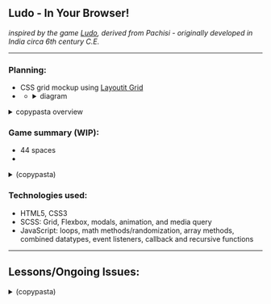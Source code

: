 ## Ludo - In Your Browser!

*inspired by the game [Ludo](https://en.wikipedia.org/wiki/Ludo_(board_game)), derived from Pachisi - originally developed in India circa 6th century C.E.*

___
### Planning:
- CSS grid mockup using [Layoutit Grid](https://grid.layoutit.com/)
- - <details>
    <summary> diagram </summary>
    ![Grid diagram](/markdown/img/ludo-grid.png?raw=true)
    </details>

<details>
  <summary>copypasta overview</summary>
  
Pandemic is a cooperative strategy game where multiple players work to cure four dangerous diseases before they take over the world. In this adaptation, two players are up against four deadly diseases. With each turn, they draw a new card which offers potential for treating or curing disease, but they also confront a new disease infection site.
</details>


### Game summary (WIP):
 - 44 spaces
 - 

<details>
  <summary>(copypasta)</summary>
 48 worldwide cities are displayed on a central console. Four diseases are endemic in the game universe, each represented by a different color (yellow, blue, black, and red). The goal of the game is to cure all four diseases before one of them takes over the world. Players work together to accomplish this goal: humanity's fate is in the balance!
Players are dealt a random starting hand of four cards each. Each card represents a city. Toggling headers and button texts cue gameplay. On each turn, the player clicks the "Draw Cards" button to draw a new random card to add to their hand. Next, they click the "Infect" button to infect a new city. If either player has the card for the infected city in their hand, they turn this card in to treat the disease (indicated by doctor symbol). Otherwise, the infected city remains infected (indicated by a biohazard symbol). Randomly inserted throughout the player deck are Epidemic cards, which create a bonus triple infection instead of supplying a new city card. The game ends when one of the following conditions is met:
**Win Condition:** each disease (yellow, blue, black, and red) is cured. This is accomplished by players collecting sets of five city cards in the respective colors
**Lose Conditions:** the 12 countries afflicted by any single disease are all wiped out, leaving this disease to take over the world, OR the players run out of player cards.
</details>

### Technologies used:
- HTML5, CSS3
- SCSS: Grid, Flexbox, modals, animation, and media query
- JavaScript: loops, math methods/randomization, array methods, combined datatypes, event listeners, callback and recursive functions
___


## Lessons/Ongoing Issues:

<details>
  <summary>(copypasta)</summary>
  
### Creating a responsive, interactive map in the browser
  - At first, I tried using media queries to adjust event handler locations for each city over a static map background. This was nearly impossible with 48 different locations!
  - Next, I created a static diagram of the city locations with a gigantic table underneath to store the data. I realized that tables are the WORST and my page was too busy/cluttered.
  - Then I spent many hours trying to create an interactive map from scratch with the Google Developer Data Visualization tools. If I had unlimited time to devote to this project, I would have continued, but I decided to take a step back to focus more on my gameplay logic with the time remaining.
  - Final compromise: I created a map with "Snazzy Maps" online repository which provides a simpler visual representation of city locations. Unfortunately, interacting with this map does not affect gameplay.
  
 ### Focusing on user experience
  - At first I approached this project as a strict adaptation of the Pandemic board game. Over time I came to realize that this was not a good idea. Even after eliminating some of the trickier elements, trying to literally translate a complex strategy game onto the computer screen didn't make sense: the page was completely cluttered, and even someone who had played the board game before would not have understood how to interact with the site. It was as though I was trying to adapt a book into a movie, and shot each scene as a literal transcript of the written page: it was exhausting to make and exhausting for the user. 
  - Lesson learned: when you are adapting something into an application, whether it's a board game or a client's desired specifications, don't try to translate it line-by-line. Consider user experience first, and adapt from there.
  - Current status: I'm not 100% happy with how my user experience turned out: I think I could simplify gameplay and the user interface a lot more in the future. Incorporating an interactive map (see above) would help a lot.

</details>
